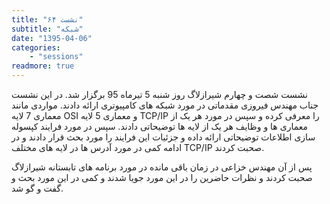 ```yaml
---
title: "نشست ۶۴"
subtitle: "شبکه"
date: "1395-04-06"
categories:
    - "sessions"
readmore: true
---
```

نشست شصت و چهارم شیرازلاگ روز شنبه 5 تیرماه 95 برگزار شد. در این نشست جناب مهندس فیروزی مقدماتی در مورد شبکه های کامپیوتری ارائه دادند. مواردی مانند معماری 7 لایه OSI و معماری 5 لایه TCP/IP را معرفی کرده و سپس در مورد هر یک از معماری ها و وظایف هر یک از لایه ها توضیحاتی دادند. سپس در مورد فرایند کپسوله سازی اطلاعات توضیحاتی ارائه داده و جزئیات این فرایند را مورد بحث قرار دادند و در ادامه کمی در مورد آدرس ها در لایه های مختلف TCP/IP صحبت کردند.

پس از آن مهندس خزاعی در زمان باقی مانده در مورد برنامه های تابستانه شیرازلاگ صحبت کردند و نظرات حاضرین را در این مورد جویا شدند و کمی در این مورد بحث و گفت و گو شد.

